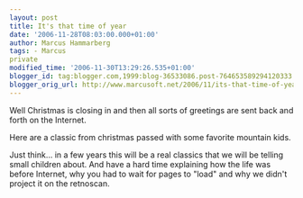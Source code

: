 ```yaml
---
layout: post
title: It's that time of year
date: '2006-11-28T08:03:00.000+01:00'
author: Marcus Hammarberg
tags: - Marcus
private
modified_time: '2006-11-30T13:29:26.535+01:00'
blogger_id: tag:blogger.com,1999:blog-36533086.post-764653589294120333
blogger_orig_url: http://www.marcusoft.net/2006/11/its-that-time-of-year.html
---
```


Well
Christmas is closing in and then all sorts of greetings are sent back
and forth on the Internet.

Here are a classic from christmas passed with some favorite mountain
kids.







Just think... in a few years this will be a real classics that we will
be telling small children about. And have a hard time explaining how the
life was before Internet, why you had to wait for pages to "load" and
why we didn't project it on the retnoscan.
